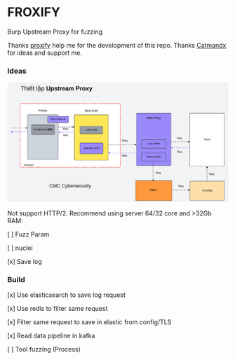 # FROXIFY
Burp Upstream Proxy for fuzzing

Thanks [proxify](https://github.com/projectdiscovery/proxify) help me for the development of this repo. Thanks [Catmandx](https://github.com/catmandx) for ideas and support me. 

### Ideas
![](image/Screenshot%202023-11-03%20110833.png)

Not support HTTP/2. Recommend using server 64/32 core and >32Gb RAM:

[ ] Fuzz Param

[ ] nuclei

[x] Save log

### Build
[x] Use elasticsearch to save log request

[x] Use redis to filter same request

[x] Filter same request to save in elastic from config/TLS

[x] Read data pipeline in kafka

[ ] Tool fuzzing (Process)